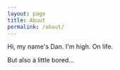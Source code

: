 ```yaml
---
layout: page
title: About
permalink: /about/
---
```


Hi, my name's Dan. I'm high. On life.

But also a little bored...
